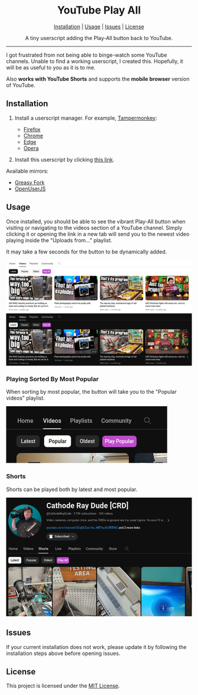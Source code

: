 <div align="center">
    <h1>YouTube Play All</h1>
    <a href="#installation">Installation</a> |
    <a href="#usage">Usage</a> |
    <a href="#issues">Issues</a> |
    <a href="#license">License</a>
    <p>
        A tiny userscript adding the Play-All button back to YouTube.
    </p>
</div>

---

I got frustrated from not being able to binge-watch some YouTube channels. Unable to find a working userscript, I created this. Hopefully, it will be as useful to you as it is to me.

Also **works with YouTube Shorts** and supports the **mobile browser** version of YouTube. 

## Installation

1. Install a userscript manager. For example, [Tampermonkey](https://www.tampermonkey.net/):
   - [Firefox](https://addons.mozilla.org/en/firefox/addon/tampermonkey/)<br>
   - [Chrome](https://chrome.google.com/webstore/detail/tampermonkey/dhdgffkkebhmkfjojejmpbldmpobfkfo)<br>
   - [Edge](https://microsoftedge.microsoft.com/addons/detail/tampermonkey/iikmkjmpaadaobahmlepeloendndfphd)<br>
   - [Opera](https://addons.opera.com/en/extensions/details/tampermonkey-beta/)<br>

2. Install this userscript by clicking [this link](../../raw/main/script.user.js).

Available mirrors:
   - [Greasy Fork](https://greasyfork.org/en/scripts/490557-youtube-play-all)
   - [OpenUserJS](https://openuserjs.org/scripts/RobertWesner/YouTube_Play_All)

## Usage

Once installed, you should be able to see the vibrant Play-All button when visiting or navigating to the videos section of a YouTube channel.
Simply clicking it or opening the link in a new tab will send you to the newest video playing inside the "Uploads from..." playlist.

It may take a few seconds for the button to be dynamically added.

![screenshot.png](readme/screenshot.png)
![screenshot_dark.png](readme/screenshot_dark.png)

### Playing Sorted By Most Popular

When sorting by most popular, the button will take you to the "Popular videos" playlist.

![popular.png](readme/popular.png)


### Shorts

Shorts can be played both by latest and most popular.

![shorts.png](readme/shorts.png)


## Issues

If your current installation does not work, please update it by following the installation steps above before opening issues.

## License

This project is licensed under the [MIT License](../../raw/main/LICENSE.txt).
